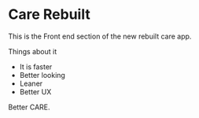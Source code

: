 # Care Rebuilt 
This is the Front end section of the new rebuilt care app.

Things about it 
  - It is faster
  - Better looking
  - Leaner
  - Better UX

Better CARE.

